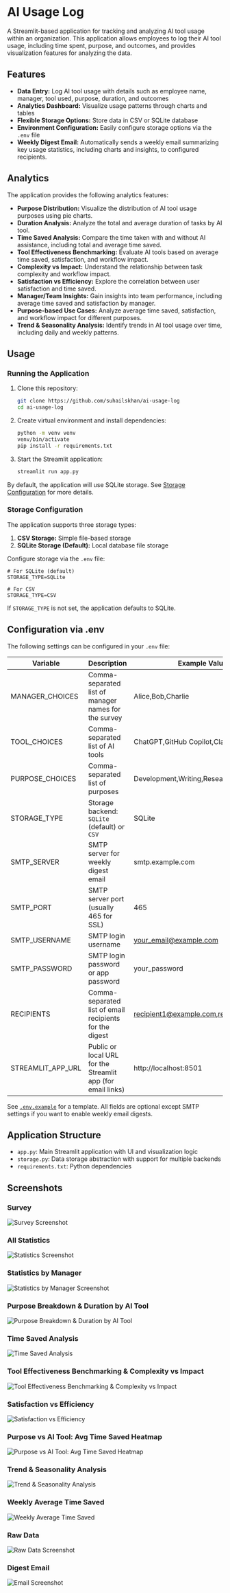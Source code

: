 # AI Usage Log

A Streamlit-based application for tracking and analyzing AI tool usage within an organization. This application allows employees to log their AI tool usage, including time spent, purpose, and outcomes, and provides visualization features for analyzing the data.

## Features

- **Data Entry:** Log AI tool usage with details such as employee name, manager, tool used, purpose, duration, and outcomes
- **Analytics Dashboard:** Visualize usage patterns through charts and tables
- **Flexible Storage Options:** Store data in CSV or SQLite database
- **Environment Configuration:** Easily configure storage options via the `.env` file
- **Weekly Digest Email:** Automatically sends a weekly email summarizing key usage statistics, including charts and insights, to configured recipients.

## Analytics

The application provides the following analytics features:

- **Purpose Distribution:** Visualize the distribution of AI tool usage purposes using pie charts.
- **Duration Analysis:** Analyze the total and average duration of tasks by AI tool.
- **Time Saved Analysis:** Compare the time taken with and without AI assistance, including total and average time saved.
- **Tool Effectiveness Benchmarking:** Evaluate AI tools based on average time saved, satisfaction, and workflow impact.
- **Complexity vs Impact:** Understand the relationship between task complexity and workflow impact.
- **Satisfaction vs Efficiency:** Explore the correlation between user satisfaction and time saved.
- **Manager/Team Insights:** Gain insights into team performance, including average time saved and satisfaction by manager.
- **Purpose-based Use Cases:** Analyze average time saved, satisfaction, and workflow impact for different purposes.
- **Trend & Seasonality Analysis:** Identify trends in AI tool usage over time, including daily and weekly patterns.

## Usage

### Running the Application

1. Clone this repository:
   ```bash
   git clone https://github.com/suhailskhan/ai-usage-log
   cd ai-usage-log
   ```

2. Create virtual environment and install dependencies:
   ```bash
   python -m venv venv
   venv/bin/activate
   pip install -r requirements.txt
   ```

3. Start the Streamlit application:
   ```bash
   streamlit run app.py
   ```
By default, the application will use SQLite storage. See [Storage Configuration](#storage-configuration) for more details.

### Storage Configuration

The application supports three storage types:

1. **CSV Storage:** Simple file-based storage
2. **SQLite Storage (Default):** Local database file storage

Configure storage via the `.env` file:

```env
# For SQLite (default)
STORAGE_TYPE=SQLite

# For CSV
STORAGE_TYPE=CSV
```

If `STORAGE_TYPE` is not set, the application defaults to SQLite.

## Configuration via .env

The following settings can be configured in your `.env` file:

| Variable         | Description                                                      | Example Value(s)                        |
|------------------|------------------------------------------------------------------|------------------------------------------|
| MANAGER_CHOICES  | Comma-separated list of manager names for the survey             | Alice,Bob,Charlie                        |
| TOOL_CHOICES     | Comma-separated list of AI tools                                 | ChatGPT,GitHub Copilot,Claude            |
| PURPOSE_CHOICES  | Comma-separated list of purposes                                 | Development,Writing,Research,Other       |
| STORAGE_TYPE     | Storage backend: `SQLite` (default) or `CSV`                     | SQLite                                   |
| SMTP_SERVER      | SMTP server for weekly digest email                              | smtp.example.com                         |
| SMTP_PORT        | SMTP server port (usually 465 for SSL)                           | 465                                      |
| SMTP_USERNAME    | SMTP login username                                              | your_email@example.com                   |
| SMTP_PASSWORD    | SMTP login password or app password                              | your_password                            |
| RECIPIENTS       | Comma-separated list of email recipients for the digest          | recipient1@example.com,recipient2@ex.com |
| STREAMLIT_APP_URL| Public or local URL for the Streamlit app (for email links)      | http://localhost:8501                    |

See [`.env.example`](.env.example) for a template. All fields are optional except SMTP settings if you want to enable weekly email digests.

## Application Structure

- `app.py`: Main Streamlit application with UI and visualization logic
- `storage.py`: Data storage abstraction with support for multiple backends
- `requirements.txt`: Python dependencies

## Screenshots

### Survey

![Survey Screenshot](screenshots/survey.png)

### All Statistics

![Statistics Screenshot](screenshots/statistics.png)

### Statistics by Manager

![Statistics by Manager Screenshot](screenshots/statistics%20by%20manager.png)

### Purpose Breakdown & Duration by AI Tool

![Purpose Breakdown & Duration by AI Tool](screenshots/Screenshot%202025-05-21%20at%201.38.55%E2%80%AFPM.png)

### Time Saved Analysis

![Time Saved Analysis](screenshots/Screenshot%202025-05-21%20at%201.39.01%E2%80%AFPM.png)

### Tool Effectiveness Benchmarking & Complexity vs Impact

![Tool Effectiveness Benchmarking & Complexity vs Impact](screenshots/Screenshot%202025-05-21%20at%201.39.08%E2%80%AFPM.png)

### Satisfaction vs Efficiency

![Satisfaction vs Efficiency](screenshots/Screenshot%202025-05-21%20at%201.39.14%E2%80%AFPM.png)

### Purpose vs AI Tool: Avg Time Saved Heatmap

![Purpose vs AI Tool: Avg Time Saved Heatmap](screenshots/Screenshot%202025-05-21%20at%201.39.19%E2%80%AFPM.png)

### Trend & Seasonality Analysis

![Trend & Seasonality Analysis](screenshots/Screenshot%202025-05-21%20at%201.39.23%E2%80%AFPM.png)

### Weekly Average Time Saved

![Weekly Average Time Saved](screenshots/Screenshot%202025-05-21%20at%201.39.27%E2%80%AFPM.png)

### Raw Data

![Raw Data Screenshot](screenshots/raw%20data.png)

### Digest Email

![Email Screenshot](screenshots/email.png)

